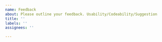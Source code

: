 ```yaml
---
name: Feedback
about: Please outline your feedback. Usability/Codeability/Suggestion
title: ''
labels: ''
assignees: ''

---
```



